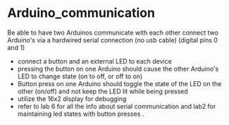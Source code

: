 # Arduino_communication
Be able to have two Arduinos communicate with each other
connect two Arduino's via a hardwired serial connection (no usb cable) (digital pins 0 and 1)
* connect a button and an external LED to each device
* pressing the button on one Arduino should cause the other Arduino's LED to change state
  (on to off, or off to on)
* Button press on one Arduino should toggle the state of the LED on the other (on/off) and not
  keep the LED lit while being pressed
* utilize the 16x2 display for debugging
* refer to lab 6 for all the info about serial communication and lab2 for maintaining led states
 with button presses .
